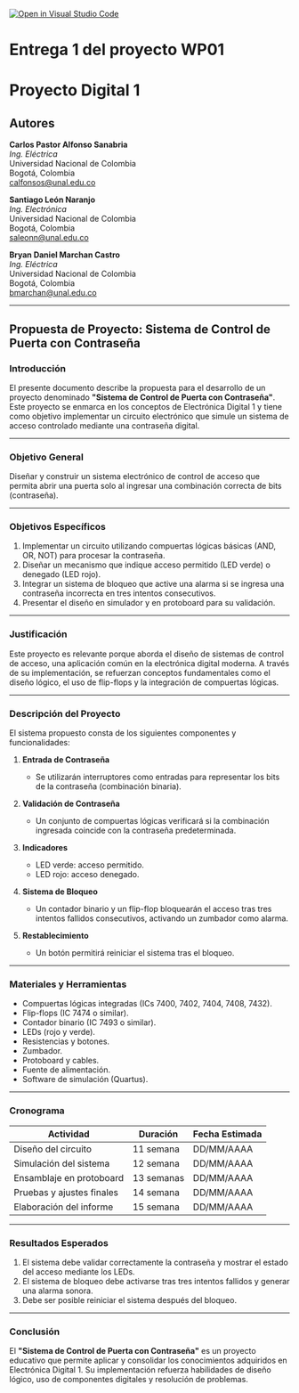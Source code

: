 [![Open in Visual Studio Code](https://classroom.github.com/assets/open-in-vscode-2e0aaae1b6195c2367325f4f02e2d04e9abb55f0b24a779b69b11b9e10269abc.svg)](https://classroom.github.com/online_ide?assignment_repo_id=17802105&assignment_repo_type=AssignmentRepo)
# Entrega 1 del proyecto WP01


# Proyecto Digital 1

## Autores
**Carlos Pastor Alfonso Sanabria**  
*Ing. Eléctrica*  
Universidad Nacional de Colombia  
Bogotá, Colombia  
calfonsos@unal.edu.co  

**Santiago León Naranjo**  
*Ing. Electrónica*  
Universidad Nacional de Colombia  
Bogotá, Colombia  
saleonn@unal.edu.co  

**Bryan Daniel Marchan Castro**  
*Ing. Eléctrica*  
Universidad Nacional de Colombia  
Bogotá, Colombia  
bmarchan@unal.edu.co  

---

## Propuesta de Proyecto: Sistema de Control de Puerta con Contraseña

### Introducción
El presente documento describe la propuesta para el desarrollo de un proyecto denominado **"Sistema de Control de Puerta con Contraseña"**. Este proyecto se enmarca en los conceptos de Electrónica Digital 1 y tiene como objetivo implementar un circuito electrónico que simule un sistema de acceso controlado mediante una contraseña digital.

---

### Objetivo General
Diseñar y construir un sistema electrónico de control de acceso que permita abrir una puerta solo al ingresar una combinación correcta de bits (contraseña).

---

### Objetivos Específicos
1. Implementar un circuito utilizando compuertas lógicas básicas (AND, OR, NOT) para procesar la contraseña.
2. Diseñar un mecanismo que indique acceso permitido (LED verde) o denegado (LED rojo).
3. Integrar un sistema de bloqueo que active una alarma si se ingresa una contraseña incorrecta en tres intentos consecutivos.
4. Presentar el diseño en simulador y en protoboard para su validación.

---

### Justificación
Este proyecto es relevante porque aborda el diseño de sistemas de control de acceso, una aplicación común en la electrónica digital moderna. A través de su implementación, se refuerzan conceptos fundamentales como el diseño lógico, el uso de flip-flops y la integración de compuertas lógicas.

---

### Descripción del Proyecto
El sistema propuesto consta de los siguientes componentes y funcionalidades:

1. **Entrada de Contraseña**  
   - Se utilizarán interruptores como entradas para representar los bits de la contraseña (combinación binaria).

2. **Validación de Contraseña**  
   - Un conjunto de compuertas lógicas verificará si la combinación ingresada coincide con la contraseña predeterminada.

3. **Indicadores**  
   - LED verde: acceso permitido.  
   - LED rojo: acceso denegado.

4. **Sistema de Bloqueo**  
   - Un contador binario y un flip-flop bloquearán el acceso tras tres intentos fallidos consecutivos, activando un zumbador como alarma.

5. **Restablecimiento**  
   - Un botón permitirá reiniciar el sistema tras el bloqueo.

---

### Materiales y Herramientas
- Compuertas lógicas integradas (ICs 7400, 7402, 7404, 7408, 7432).
- Flip-flops (IC 7474 o similar).
- Contador binario (IC 7493 o similar).
- LEDs (rojo y verde).
- Resistencias y botones.
- Zumbador.
- Protoboard y cables.
- Fuente de alimentación.
- Software de simulación (Quartus).

---

### Cronograma

| Actividad                   | Duración   | Fecha Estimada |
|-----------------------------|------------|----------------|
| Diseño del circuito         | 11 semana   | DD/MM/AAAA     |
| Simulación del sistema      | 12 semana   | DD/MM/AAAA     |
| Ensamblaje en protoboard    | 13 semanas  | DD/MM/AAAA     |
| Pruebas y ajustes finales   | 14 semana   | DD/MM/AAAA     |
| Elaboración del informe     | 15 semana   | DD/MM/AAAA     |

---

### Resultados Esperados
1. El sistema debe validar correctamente la contraseña y mostrar el estado del acceso mediante los LEDs.
2. El sistema de bloqueo debe activarse tras tres intentos fallidos y generar una alarma sonora.
3. Debe ser posible reiniciar el sistema después del bloqueo.

---

### Conclusión
El **"Sistema de Control de Puerta con Contraseña"** es un proyecto educativo que permite aplicar y consolidar los conocimientos adquiridos en Electrónica Digital 1. Su implementación refuerza habilidades de diseño lógico, uso de componentes digitales y resolución de problemas.
